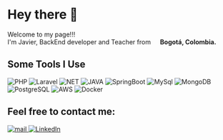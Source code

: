# Hey there 👋
<p>Welcome to my page!!! </br> I'm Javier, BackEnd developer and Teacher from 
    <img src="https://64.media.tumblr.com/663548691539077f137256815b21eaf1/0f375a4e4200aee3-f0/s250x400/2c4d276c2311aca99d484413a799d91c59866a90.pnj" width="13"/> <b>Bogotá, Colombia.</b>
</p>

## Some Tools I Use
<p> 
    <img alt="PHP" src="https://img.shields.io/badge/PHP-777BB4?style=for-the-badge&logo=php&logoColor=white" /> 
    <img alt="Laravel" src="https://img.shields.io/badge/Laravel-FF2D20?style=for-the-badge&logo=laravel&logoColor=white" />
    <img alt="NET" src="https://img.shields.io/badge/.NET-512BD4?style=for-the-badge&logo=dotnet&logoColor=white" />
    <img alt="JAVA" src="https://img.shields.io/badge/java-%23ED8B00.svg?style=for-the-badge&logo=openjdk&logoColor=white" /> 
    <img alt="SpringBoot" src="https://img.shields.io/badge/Spring_Boot-F2F4F9?style=for-the-badge&logo=spring-boot" />
    <img alt="MySql" src="https://img.shields.io/badge/MySQL-005C84?style=for-the-badge&logo=mysql&logoColor=white" /> 
    <img alt="MongoDB" src="https://img.shields.io/badge/MongoDB-4EA94B?style=for-the-badge&logo=mongodb&logoColor=white" /> 
    <img alt="PostgreSQL" src="https://img.shields.io/badge/PostgreSQL-316192?style=for-the-badge&logo=postgresql&logoColor=whit" />
    <img alt="AWS" src="https://img.shields.io/badge/Amazon_AWS-FF9900?style=for-the-badge&logo=amazonaws&logoColor=white" /> 
    <img alt="Docker" src="https://img.shields.io/badge/Docker-2CA5E0?style=for-the-badge&logo=docker&logoColor=white" />      
</p>

## Feel free to contact me:
<p>
   <a href="mailto:javierortegonmp@gmail.com">
        <img alt="mail" src="https://img.shields.io/badge/Gmail-D14836?style=for-the-badge&logo=gmail&logoColor=white" />
   </a> 
    <a href="https://www.linkedin.com/in/javierortegon/" target="_blank">
        <img alt="LinkedIn" src="https://img.shields.io/badge/linkedin-%230077B5.svg?&style=for-the-badge&logo=linkedin&logoColor=white" />
    </a>
</p>
